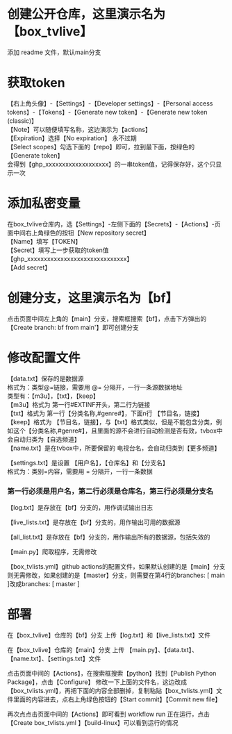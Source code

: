 # 创建公开仓库，这里演示名为【box_tvlive】
添加 readme 文件，默认main分支

# 获取token
【右上角头像】-【Settings】-【Developer settings】-【Personal access tokens】-【Tokens】-【Generate new token】-【Generate new token (classic)】  
【Note】可以随便填写名称，这边演示为【actions】  
【Expiration】选择【No expiration】 永不过期  
【Select scopes】勾选下面的【repo】即可，拉到最下面，按绿色的【Generate token】  
会得到【ghp_xxxxxxxxxxxxxxxxxxx】的一串token值，记得保存好，这个只显示一次  

# 添加私密变量
在box_tvlive仓库内，选【Settings】-左侧下面的【Secrets】-【Actions】-页面中间右上角绿色的按钮【New repository secret】  
【Name】填写【TOKEN】  
【Secret】填写上一步获取的token值【ghp_xxxxxxxxxxxxxxxxxxxxxxxxxxxxxx】  
【Add secret】  

# 创建分支，这里演示名为【bf】
点击页面中间左上角的【main】分支，搜索框搜索【bf】，点击下方弹出的【Create branch: bf from main'】即可创建分支  

# 修改配置文件
【data.txt】保存的是数据源  
格式为：类型@=链接，需要用 @= 分隔开，一行一条源数据地址  
类型有：【m3u】，【txt】，【keep】  
【m3u】格式为 第一行#EXTINF开头，第二行为链接  
【txt】格式为  第一行【分类名称,#genre#】，下面n行 【节目名，链接】  
【keep】格式为 【节目名，链接】，与【txt】格式类似，但是不能包含分类，例如这个【分类名称,#genre#】，且里面的源不会进行自动检测是否有效，tvbox中会自动归类为【自选频道】  
【name.txt】是在tvbox中，所要保留的 电视台名，会自动归类到【更多频道】  

【settings.txt】是设置 【用户名】，【仓库名】和【分支名】  
格式为：类别=内容，需要用 = 分隔开，一行一条数据
### 第一行必须是用户名，第二行必须是仓库名，第三行必须是分支名

【log.txt】是存放在【bf】分支的，用作调试输出日志  

【live_lists.txt】是存放在【bf】分支的，用作输出可用的数据源

【all_list.txt】是存放在【bf】分支的，用作输出所有的数据源，包括失效的

【main.py】爬取程序，无需修改  

【box_tvlists.yml】github actions的配置文件，如果默认创建的是【main】分支则无需修改，如果创建的是【master】分支，则需要在第4行的branches: [ main ]改成branches: [ master ]

# 部署 
在【box_tvlive】仓库的【bf】分支 上传【log.txt】和【live_lists.txt】文件

在【box_tvlive】仓库的【main】分支 上传 【main.py】、【data.txt】、【name.txt】、【settings.txt】文件

点击页面中间的【Actions】，在搜索框搜索【python】找到【Publish Python Package】，点击【Configure】
修改一下上面的文件名，这边改成【box_tvlists.yml】，再把下面的内容全部删掉，复制粘贴【box_tvlists.yml】文件里面的内容进去，点右上角绿色按钮的【Start commit】【Commit new file】

再次点点击页面中间的【Actions】即可看到 workflow run 正在运行，点击【Create box_tvlists.yml 】【build-linux】可以看到运行的情况

